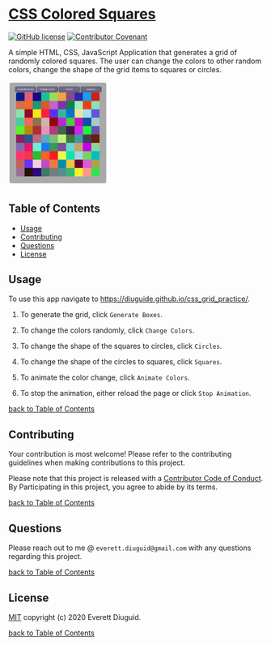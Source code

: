 # [CSS Colored Squares](https://diuguide.github.io/css_grid_practice/)

[![GitHub license](https://img.shields.io/github/license/diuguide/symptom_tracker)](LICENSE)
[![Contributor Covenant](https://img.shields.io/badge/Contributor%20Covenant-v2.0%20adopted-ff69b4.svg)](code_of_conduct.md)

A simple HTML, CSS, JavaScript Application that generates a grid of randomly colored squares.  The user can change the colors to other random colors, change the shape of the grid items to squares or circles. 

<img src="screenshot_grid.png" width="200px">

## Table of Contents

- [Usage](#usage)
- [Contributing](#contributing)
- [Questions](#questions)
- [License](#license)

## Usage

To use this app navigate to <https://diuguide.github.io/css_grid_practice/>.

1. To generate the grid, click ```Generate Boxes```.

1. To change the colors randomly, click ```Change Colors```.

1. To change the shape of the squares to circles, click ```Circles```.

1. To change the shape of the circles to squares, click ```Squares```.

1. To animate the color change, click ```Animate Colors```.

1. To stop the animation, either reload the page or click ```Stop Animation```.


[back to Table of Contents](#table-of-contents)

## Contributing

Your contribution is most welcome! Please refer to the contributing guidelines when making contributions to this project.

Please note that this project is released with a [Contributor Code of Conduct](code_of_conduct.md). By Participating in this project, you agree to abide by its terms.

[back to Table of Contents](#table-of-contents)


## Questions

Please reach out to me @ ```everett.diuguid@gmail.com``` with any questions regarding this project.

[back to Table of Contents](#table-of-contents)


## License

[MIT](LICENSE) copyright (c) 2020 Everett Diuguid.

[back to Table of Contents](#table-of-contents)
